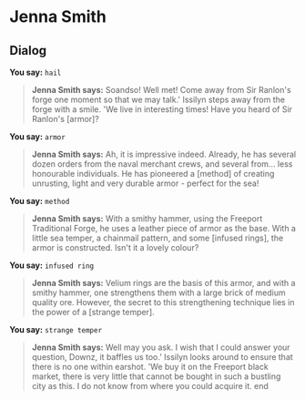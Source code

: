 # Jenna Smith


## Dialog

**You say:** `hail`



>**Jenna Smith says:** Soandso!  Well met!  Come away from Sir Ranlon's forge one moment so that we may talk.'  Issilyn steps away from the forge with a smile.  'We live in interesting times!  Have you heard of Sir Ranlon's [armor]?

**You say:** `armor`



>**Jenna Smith says:** Ah, it is impressive indeed.  Already, he has several dozen orders from the naval merchant crews, and several from... less honourable individuals.  He has pioneered a [method] of creating unrusting, light and very durable armor - perfect for the sea!

**You say:** `method`



>**Jenna Smith says:** With a smithy hammer, using the Freeport Traditional Forge, he uses a leather piece of armor as the base.  With a little sea temper, a chainmail pattern, and some [infused rings], the armor is constructed.  Isn't it a lovely colour?

**You say:** `infused ring`



>**Jenna Smith says:** Velium rings are the basis of this armor, and with a smithy hammer, one strengthens them with a large brick of medium quality ore.  However, the secret to this strengthening technique lies in the power of a [strange temper].

**You say:** `strange temper`



>**Jenna Smith says:** Well may you ask.  I wish that I could answer your question, Downz, it baffles us too.'  Issilyn looks around to ensure that there is no one within earshot.  'We buy it on the Freeport black market, there is very little that cannot be bought in such a bustling city as this.  I do not know from where you could acquire it.
end